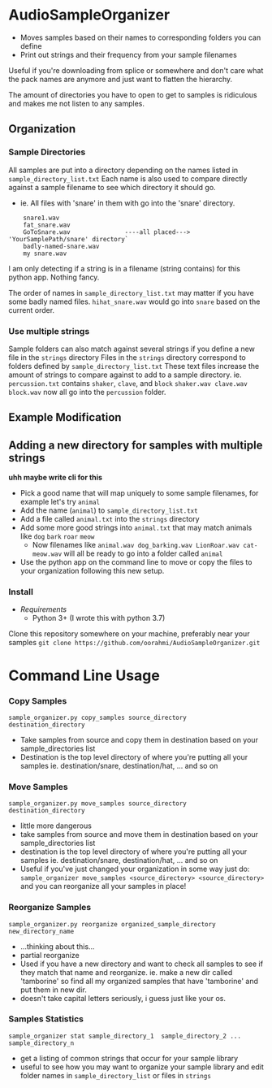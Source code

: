 # AudioSampleOrganizer
* Moves samples based on their names to corresponding folders you can define
* Print out strings and their frequency from your sample filenames

Useful if you're downloading from splice or somewhere and don't care what the pack names are anymore and just want to flatten the hierarchy.

The amount of directories you have to open to get to samples is ridiculous and makes me not listen to any samples.

## Organization
### Sample Directories
All samples are put into a directory depending on the names listed in `sample_directory_list.txt`
Each name is also used to compare directly against a sample filename to see which directory it should go.
* ie. All files with 'snare' in them with go into the 'snare' directory.
```
    snare1.wav 
    fat_snare.wav 
    GoToSnare.wav               ----all placed--->      'YourSamplePath/snare' directory`
    badly-named-snare.wav 
    my snare.wav  

```

I am only detecting if a string is in a filename (string contains) for this python app. Nothing fancy.

The order of names in `sample_directory_list.txt` may matter if you have some badly named files.
`hihat_snare.wav` would go into `snare` based on the current order.

### Use multiple strings
Sample folders can also match against several strings if you define a new file in the `strings` directory
Files in the `strings` directory correspond to folders defined by `sample_directory_list.txt`
These text files increase the amount of strings to compare against to add to a sample directory.
ie. `percussion.txt` contains `shaker`, `clave`, and `block`
`shaker.wav clave.wav block.wav` now all go into the `percussion` folder.

## Example Modification
## Adding a new directory for samples with multiple strings
**uhh maybe write cli for this**
- Pick a good name that will map uniquely to some sample filenames, for example let's try `animal`
- Add the name (`animal`) to `sample_directory_list.txt`
- Add a file called `animal.txt` into the `strings` directory
- Add some more good strings into `animal.txt` that may match animals like `dog` `bark` `roar` `meow`
    - Now filenames like `animal.wav dog_barking.wav LionRoar.wav cat-meow.wav` will all be ready to go into a folder called `animal`
- Use the python app on the command line to move or copy the files to your organization following this new setup.



### Install
* *Requirements*
    * Python 3+ (I wrote this with python 3.7) 

Clone this repository somewhere on your machine, preferably near your samples 
`git clone https://github.com/oorahmi/AudioSampleOrganizer.git`

# Command Line Usage 


### Copy Samples
```
sample_organizer.py copy_samples source_directory destination_directory
```
 - Take samples from source and copy them in destination based on your sample_directories list 
 - Destination is the top level directory of where you're putting all your samples
    ie. destination/snare, destination/hat, ... and so on

### Move Samples
```
sample_organizer.py move_samples source_directory destination_directory
```
 - little more dangerous
 - take samples from source and move them in destination based on your sample_directories list 
 - destination is the top level directory of where you're putting all your samples
    ie. destination/snare, destination/hat, ... and so on
 - Useful if you've just changed your organization in some way just do: 
    `sample_organizer move_samples <source_directory> <source_directory>`
    and you can reorganize all your samples in place!

### Reorganize Samples
```
sample_organizer.py reorganize organized_sample_directory new_directory_name
```
 - ...thinking about this...
 - partial reorganize
 - Used if you have a new directory and want to check all samples to see if they match that name and reorganize.
   ie. make a new dir called 'tamborine' so find all my organized samples that have 'tamborine' and put them in new dir.
 - doesn't take capital letters seriously, i guess just like your os.

### Samples Statistics
```
sample_organizer stat sample_directory_1  sample_directory_2 ... sample_directory_n
```
 - get a listing of common strings that occur for your sample library 
 - useful to see how you may want to organize your sample library and edit folder names in `sample_directory_list` or files in `strings`

